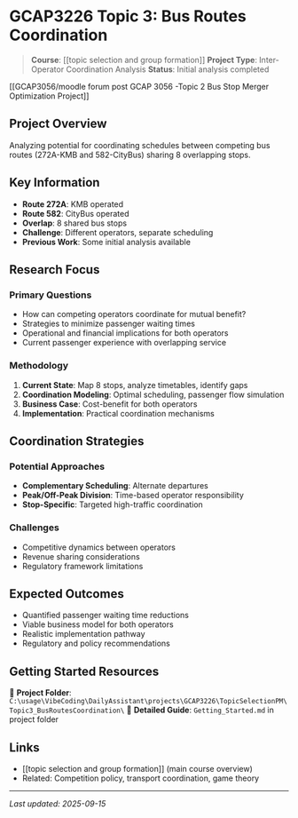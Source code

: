 # GCAP3226 Topic 3: Bus Routes Coordination

> **Course**: [[topic selection and group formation]]
> **Project Type**: Inter-Operator Coordination Analysis
> **Status**: Initial analysis completed

[[GCAP3056/moodle forum post GCAP 3056 -Topic 2 Bus Stop Merger Optimization Project]] 

## Project Overview
Analyzing potential for coordinating schedules between competing bus routes (272A-KMB and 582-CityBus) sharing 8 overlapping stops.

## Key Information
- **Route 272A**: KMB operated
- **Route 582**: CityBus operated
- **Overlap**: 8 shared bus stops
- **Challenge**: Different operators, separate scheduling
- **Previous Work**: Some initial analysis available

## Research Focus
### Primary Questions
- How can competing operators coordinate for mutual benefit?
- Strategies to minimize passenger waiting times
- Operational and financial implications for both operators
- Current passenger experience with overlapping service

### Methodology
1. **Current State**: Map 8 stops, analyze timetables, identify gaps
2. **Coordination Modeling**: Optimal scheduling, passenger flow simulation
3. **Business Case**: Cost-benefit for both operators
4. **Implementation**: Practical coordination mechanisms

## Coordination Strategies
### Potential Approaches
- **Complementary Scheduling**: Alternate departures
- **Peak/Off-Peak Division**: Time-based operator responsibility
- **Stop-Specific**: Targeted high-traffic coordination

### Challenges
- Competitive dynamics between operators
- Revenue sharing considerations
- Regulatory framework limitations

## Expected Outcomes
- Quantified passenger waiting time reductions
- Viable business model for both operators
- Realistic implementation pathway
- Regulatory and policy recommendations

## Getting Started Resources
📁 **Project Folder**: `C:\usage\VibeCoding\DailyAssistant\projects\GCAP3226\TopicSelectionPM\Topic3_BusRoutesCoordination\`
📄 **Detailed Guide**: `Getting_Started.md` in project folder

## Links
- [[topic selection and group formation]] (main course overview)
- Related: Competition policy, transport coordination, game theory

---
*Last updated: 2025-09-15*